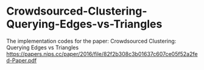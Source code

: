 # Crowdsourced-Clustering-Querying-Edges-vs-Triangles
The implementation codes for the paper: Crowdsourced Clustering: Querying Edges vs Triangles
https://papers.nips.cc/paper/2016/file/82f2b308c3b01637c607ce05f52a2fed-Paper.pdf
